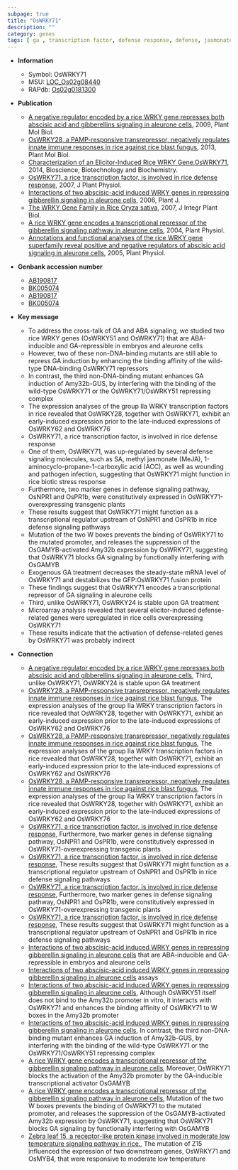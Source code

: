 ```yaml
---
subpage: true
title: "OsWRKY71"
description: ""
category: genes
tags: [ ga , transcription factor, defense response, defense, jasmonate,  ABA , biotic stress]
---
```


* **Information**  
    + Symbol: OsWRKY71  
    + MSU: [LOC_Os02g08440](http://rice.plantbiology.msu.edu/cgi-bin/ORF_infopage.cgi?orf=LOC_Os02g08440)  
    + RAPdb: [Os02g0181300](http://rapdb.dna.affrc.go.jp/viewer/gbrowse_details/irgsp1?name=Os02g0181300)  

* **Publication**  
    + [A negative regulator encoded by a rice WRKY gene represses both abscisic acid and gibberellins signaling in aleurone cells](http://www.ncbi.nlm.nih.gov/pubmed?term=A+negative+regulator+encoded+by+a+rice+WRKY+gene+represses+both+abscisic+acid+and+gibberellins+signaling+in+aleurone+cells%5BTitle%5D), 2009, Plant Mol Biol.
    + [OsWRKY28, a PAMP-responsive transrepressor, negatively regulates innate immune responses in rice against rice blast fungus](http://www.ncbi.nlm.nih.gov/pubmed?term=OsWRKY28,+a+PAMP-responsive+transrepressor,+negatively+regulates+innate+immune+responses+in+rice+against+rice+blast+fungus%5BTitle%5D), 2013, Plant Mol Biol.
    + [Characterization of an Elicitor-Induced Rice WRKY Gene,OsWRKY71](http://www.ncbi.nlm.nih.gov/pubmed?term=Characterization+of+an+Elicitor-Induced+Rice+WRKY+Gene,OsWRKY71%5BTitle%5D), 2014, Bioscience, Biotechnology and Biochemistry.
    + [OsWRKY71, a rice transcription factor, is involved in rice defense response](http://www.ncbi.nlm.nih.gov/pubmed?term=OsWRKY71,+a+rice+transcription+factor,+is+involved+in+rice+defense+response%5BTitle%5D), 2007, J Plant Physiol.
    + [Interactions of two abscisic-acid induced WRKY genes in repressing gibberellin signaling in aleurone cells](http://www.ncbi.nlm.nih.gov/pubmed?term=Interactions+of+two+abscisic-acid+induced+WRKY+genes+in+repressing+gibberellin+signaling+in+aleurone+cells%5BTitle%5D), 2006, Plant J.
    + [The WRKY Gene Family in Rice Oryza sativa](http://www.ncbi.nlm.nih.gov/pubmed?term=The+WRKY+Gene+Family+in+Rice+Oryza+sativa%5BTitle%5D), 2007, J Integr Plant Biol.
    + [A rice WRKY gene encodes a transcriptional repressor of the gibberellin signaling pathway in aleurone cells](http://www.ncbi.nlm.nih.gov/pubmed?term=A+rice+WRKY+gene+encodes+a+transcriptional+repressor+of+the+gibberellin+signaling+pathway+in+aleurone+cells%5BTitle%5D), 2004, Plant Physiol.
    + [Annotations and functional analyses of the rice WRKY gene superfamily reveal positive and negative regulators of abscisic acid signaling in aleurone cells](http://www.ncbi.nlm.nih.gov/pubmed?term=Annotations+and+functional+analyses+of+the+rice+WRKY+gene+superfamily+reveal+positive+and+negative+regulators+of+abscisic+acid+signaling+in+aleurone+cells%5BTitle%5D), 2005, Plant Physiol.

* **Genbank accession number**  
    + [AB190817](http://www.ncbi.nlm.nih.gov/nuccore/AB190817)
    + [BK005074](http://www.ncbi.nlm.nih.gov/nuccore/BK005074)
    + [AB190817](http://www.ncbi.nlm.nih.gov/nuccore/AB190817)
    + [BK005074](http://www.ncbi.nlm.nih.gov/nuccore/BK005074)

* **Key message**  
    + To address the cross-talk of GA and ABA signaling, we studied two rice WRKY genes (OsWRKY51 and OsWRKY71) that are ABA-inducible and GA-repressible in embryos and aleurone cells
    + However, two of these non-DNA-binding mutants are still able to repress GA induction by enhancing the binding affinity of the wild-type DNA-binding OsWRKY71 repressors
    + In contrast, the third non-DNA-binding mutant enhances GA induction of Amy32b-GUS, by interfering with the binding of the wild-type OsWRKY71 or the OsWRKY71/OsWRKY51 repressing complex
    + The expression analyses of the group IIa WRKY transcription factors in rice revealed that OsWRKY28, together with OsWRKY71, exhibit an early-induced expression prior to the late-induced expressions of OsWRKY62 and OsWRKY76
    + OsWRKY71, a rice transcription factor, is involved in rice defense response
    + One of them, OsWRKY71, was up-regulated by several defense signaling molecules, such as SA, methyl jasmonate (MeJA), 1-aminocyclo-propane-1-carboxylic acid (ACC), as well as wounding and pathogen infection, suggesting that OsWRKY71 might function in rice biotic stress response
    + Furthermore, two marker genes in defense signaling pathway, OsNPR1 and OsPR1b, were constitutively expressed in OsWRKY71-overexpressing transgenic plants
    + These results suggest that OsWRKY71 might function as a transcriptional regulator upstream of OsNPR1 and OsPR1b in rice defense signaling pathways
    + Mutation of the two W boxes prevents the binding of OsWRKY71 to the mutated promoter, and releases the suppression of the OsGAMYB-activated Amy32b expression by OsWRKY71, suggesting that OsWRKY71 blocks GA signaling by functionally interfering with OsGAMYB
    + Exogenous GA treatment decreases the steady-state mRNA level of OsWRKY71 and destabilizes the GFP:OsWRKY71 fusion protein
    + These findings suggest that OsWRKY71 encodes a transcriptional repressor of GA signaling in aleurone cells
    + Third, unlike OsWRKY71, OsWRKY24 is stable upon GA treatment
    + Microarray analysis revealed that several elicitor-induced defense-related genes were upregulated in rice cells overexpressing OsWRKY71
    + These results indicate that the activation of defense-related genes by OsWRKY71 was probably indirect

* **Connection**  
    + [A negative regulator encoded by a rice WRKY gene represses both abscisic acid and gibberellins signaling in aleurone cells](http://www.ncbi.nlm.nih.gov/pubmed?term=A+negative+regulator+encoded+by+a+rice+WRKY+gene+represses+both+abscisic+acid+and+gibberellins+signaling+in+aleurone+cells%5BTitle%5D), Third, unlike OsWRKY71, OsWRKY24 is stable upon GA treatment
    + [OsWRKY28, a PAMP-responsive transrepressor, negatively regulates innate immune responses in rice against rice blast fungus](http://www.ncbi.nlm.nih.gov/pubmed?term=OsWRKY28,+a+PAMP-responsive+transrepressor,+negatively+regulates+innate+immune+responses+in+rice+against+rice+blast+fungus%5BTitle%5D), The expression analyses of the group IIa WRKY transcription factors in rice revealed that OsWRKY28, together with OsWRKY71, exhibit an early-induced expression prior to the late-induced expressions of OsWRKY62 and OsWRKY76
    + [OsWRKY28, a PAMP-responsive transrepressor, negatively regulates innate immune responses in rice against rice blast fungus](http://www.ncbi.nlm.nih.gov/pubmed?term=OsWRKY28,+a+PAMP-responsive+transrepressor,+negatively+regulates+innate+immune+responses+in+rice+against+rice+blast+fungus%5BTitle%5D), The expression analyses of the group IIa WRKY transcription factors in rice revealed that OsWRKY28, together with OsWRKY71, exhibit an early-induced expression prior to the late-induced expressions of OsWRKY62 and OsWRKY76
    + [OsWRKY28, a PAMP-responsive transrepressor, negatively regulates innate immune responses in rice against rice blast fungus](http://www.ncbi.nlm.nih.gov/pubmed?term=OsWRKY28,+a+PAMP-responsive+transrepressor,+negatively+regulates+innate+immune+responses+in+rice+against+rice+blast+fungus%5BTitle%5D), The expression analyses of the group IIa WRKY transcription factors in rice revealed that OsWRKY28, together with OsWRKY71, exhibit an early-induced expression prior to the late-induced expressions of OsWRKY62 and OsWRKY76
    + [OsWRKY71, a rice transcription factor, is involved in rice defense response](http://www.ncbi.nlm.nih.gov/pubmed?term=OsWRKY71,+a+rice+transcription+factor,+is+involved+in+rice+defense+response%5BTitle%5D), Furthermore, two marker genes in defense signaling pathway, OsNPR1 and OsPR1b, were constitutively expressed in OsWRKY71-overexpressing transgenic plants
    + [OsWRKY71, a rice transcription factor, is involved in rice defense response](http://www.ncbi.nlm.nih.gov/pubmed?term=OsWRKY71,+a+rice+transcription+factor,+is+involved+in+rice+defense+response%5BTitle%5D), These results suggest that OsWRKY71 might function as a transcriptional regulator upstream of OsNPR1 and OsPR1b in rice defense signaling pathways
    + [OsWRKY71, a rice transcription factor, is involved in rice defense response](http://www.ncbi.nlm.nih.gov/pubmed?term=OsWRKY71,+a+rice+transcription+factor,+is+involved+in+rice+defense+response%5BTitle%5D), Furthermore, two marker genes in defense signaling pathway, OsNPR1 and OsPR1b, were constitutively expressed in OsWRKY71-overexpressing transgenic plants
    + [OsWRKY71, a rice transcription factor, is involved in rice defense response](http://www.ncbi.nlm.nih.gov/pubmed?term=OsWRKY71,+a+rice+transcription+factor,+is+involved+in+rice+defense+response%5BTitle%5D), These results suggest that OsWRKY71 might function as a transcriptional regulator upstream of OsNPR1 and OsPR1b in rice defense signaling pathways
    + [Interactions of two abscisic-acid induced WRKY genes in repressing gibberellin signaling in aleurone cells](OsWRKY51+and+OsWRKY71) that are ABA-inducible and GA-repressible in embryos and aleurone cells
    + [Interactions of two abscisic-acid induced WRKY genes in repressing gibberellin signaling in aleurone cells](BiFC) assays
    + [Interactions of two abscisic-acid induced WRKY genes in repressing gibberellin signaling in aleurone cells](http://www.ncbi.nlm.nih.gov/pubmed?term=Interactions+of+two+abscisic-acid+induced+WRKY+genes+in+repressing+gibberellin+signaling+in+aleurone+cells%5BTitle%5D), Although OsWRKY51 itself does not bind to the Amy32b promoter in vitro, it interacts with OsWRKY71 and enhances the binding affinity of OsWRKY71 to W boxes in the Amy32b promoter
    + [Interactions of two abscisic-acid induced WRKY genes in repressing gibberellin signaling in aleurone cells](http://www.ncbi.nlm.nih.gov/pubmed?term=Interactions+of+two+abscisic-acid+induced+WRKY+genes+in+repressing+gibberellin+signaling+in+aleurone+cells%5BTitle%5D), In contrast, the third non-DNA-binding mutant enhances GA induction of Amy32b-GUS, by interfering with the binding of the wild-type OsWRKY71 or the OsWRKY71/OsWRKY51 repressing complex
    + [A rice WRKY gene encodes a transcriptional repressor of the gibberellin signaling pathway in aleurone cells](http://www.ncbi.nlm.nih.gov/pubmed?term=A+rice+WRKY+gene+encodes+a+transcriptional+repressor+of+the+gibberellin+signaling+pathway+in+aleurone+cells%5BTitle%5D), Moreover, OsWRKY71 blocks the activation of the Amy32b promoter by the GA-inducible transcriptional activator OsGAMYB
    + [A rice WRKY gene encodes a transcriptional repressor of the gibberellin signaling pathway in aleurone cells](http://www.ncbi.nlm.nih.gov/pubmed?term=A+rice+WRKY+gene+encodes+a+transcriptional+repressor+of+the+gibberellin+signaling+pathway+in+aleurone+cells%5BTitle%5D), Mutation of the two W boxes prevents the binding of OsWRKY71 to the mutated promoter, and releases the suppression of the OsGAMYB-activated Amy32b expression by OsWRKY71, suggesting that OsWRKY71 blocks GA signaling by functionally interfering with OsGAMYB
    + [Zebra leaf 15, a receptor-like protein kinase involved in moderate low temperature signaling pathway in rice.](http://www.ncbi.nlm.nih.gov/pubmed?term=Zebra+leaf+15,+a+receptor-like+protein+kinase+involved+in+moderate+low+temperature+signaling+pathway+in+rice.%5BTitle%5D),  The mutation of Z15 influenced the expression of two downstream genes, OsWRKY71 and OsMYB4, that were responsive to moderate low temperature



